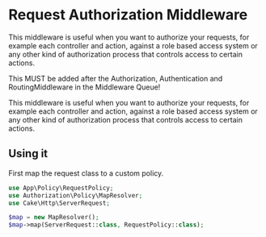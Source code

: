 # Request Authorization Middleware

This middleware is useful when you want to authorize your requests, for example each controller and action, against a role based access system or any other kind of authorization process that controls access to certain actions.

This MUST be added after the Authorization, Authentication and RoutingMiddleware in the Middleware Queue!

This middleware is useful when you want to authorize your requests, for example each controller and action, against a role based access system or any other kind of authorization process that controls access to certain actions.

## Using it

First map the request class to a custom policy.

```php
use App\Policy\RequestPolicy;
use Authorization\Policy\MapResolver;
use Cake\Http\ServerRequest;

$map = new MapResolver();
$map->map(ServerRequest::class, RequestPolicy::class);
```

